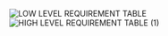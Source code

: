 ![LOW LEVEL REQUIREMENT TABLE](https://user-images.githubusercontent.com/78871909/107877019-bb16ba00-6eef-11eb-8f80-d95ed1f6a0d9.jpg)
![HIGH LEVEL REQUIREMENT TABLE (1)](https://user-images.githubusercontent.com/78871909/107877263-50ff1480-6ef1-11eb-9658-94ede696fcbf.jpg)
